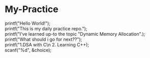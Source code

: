 # My-Practice
printf("Hello World!");
<br>
printf("This is my daily practice repo.");
<br>
printf("I've learned up-to the topic "Dynamic Memory Allocation".);
<br>
printf("What should i go for next??");
<br>
printf("1.DSA with C\n 2. Learning C++);
<br>
scanf("%d", &choice);
